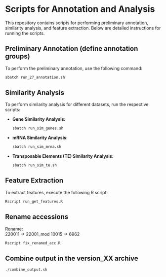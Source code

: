 # Scripts for Annotation and Analysis

This repository contains scripts for performing preliminary annotation, similarity analysis, and feature extraction. Below are detailed instructions for running the scripts.

## Preliminary Annotation (define annotation groups)
To perform the preliminary annotation, use the following command:
```bash
sbatch run_27_annotation.sh
```

## Similarity Analysis
To perform similarity analysis for different datasets, run the respective scripts:

- **Gene Similarity Analysis:**
  ```bash
  sbatch run_sim_genes.sh
  ```

- **mRNA Similarity Analysis:**
  ```bash
  sbatch run_sim_mrna.sh
  ```

- **Transposable Elements (TE) Similarity Analysis:**
  ```bash
  sbatch run_sim_te.sh
  ```

## Feature Extraction
To extract features, execute the following R script:
```bash
Rscript run_get_features.R
```

## Rename accessions
Rename:  
220011 -> 22001_mod
10015 -> 6962
```bash
Rscript fix_renamed_acc.R
```

## Combine output in the version_XX archive
```bash
./combine_output.sh 
```
